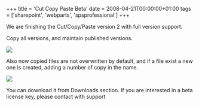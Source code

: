 +++
title = 'Cut Copy Paste Beta'
date = 2008-04-21T00:00:00+01:00
tags = ['sharepoint', 'webparts', 'spsprofessional']
+++

We are finishing the Cut/Copy/Paste version 2 with full version support.

Copy all versions, and maintain published versions.

![](/images/Sharepoint/CCP2_Publish1.gif)

Also now copied files are not overwritten by default, and if a file exist a new one is created, adding a number of copy in the name.

![](/images/Sharepoint/CCP2_Publish2.gif)

You can download it from Downloads section. If you are interested in a beta license key, please contact with support
